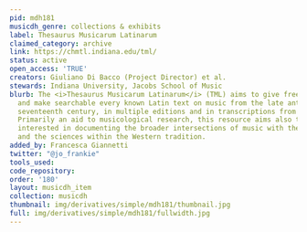 ```yaml
---
pid: mdh181
musicdh_genre: collections & exhibits
label: Thesaurus Musicarum Latinarum
claimed_category: archive
link: https://chmtl.indiana.edu/tml/
status: active
open_access: 'TRUE'
creators: Giuliano Di Bacco (Project Director) et al.
stewards: Indiana University, Jacobs School of Music
blurb: The <i>Thesaurus Musicarum Latinarum</i> (TML) aims to give free access to
  and make searchable every known Latin text on music from the late antiquity to the
  seventeenth century, in multiple editions and in transcriptions from original sources.
  Primarily an aid to musicological research, this resource aims also to assist anyone
  interested in documenting the broader intersections of music with the humanities
  and the sciences within the Western tradition.
added_by: Francesca Giannetti
twitter: "@jo_frankie"
tools_used:
code_repository:
order: '180'
layout: musicdh_item
collection: musicdh
thumbnail: img/derivatives/simple/mdh181/thumbnail.jpg
full: img/derivatives/simple/mdh181/fullwidth.jpg
---
```

